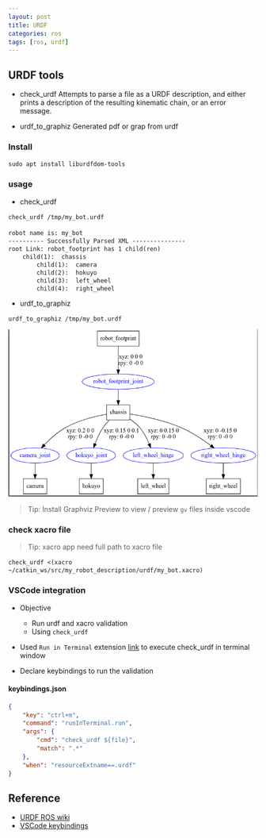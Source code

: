 ```yaml
---
layout: post
title: URDF
categories: ros
tags: [ros, urdf]
---
```


## URDF tools
- check_urdf
Attempts to parse a file as a URDF description, and either prints a description of the resulting kinematic chain, or an error message. 

- urdf_to_graphiz
Generated pdf or grap from urdf

### Install
```
sudo apt install liburdfdom-tools
```

### usage
- check_urdf
```
check_urdf /tmp/my_bot.urdf

robot name is: my_bot
---------- Successfully Parsed XML ---------------
root Link: robot_footprint has 1 child(ren)
    child(1):  chassis
        child(1):  camera
        child(2):  hokuyo
        child(3):  left_wheel
        child(4):  right_wheel
```

- urdf_to_graphiz
```
urdf_to_graphiz /tmp/my_bot.urdf

```
![](images/2019-04-27-15-59-54.png)

> Tip: Install Graphviz Preview to view / preview `gv` files inside vscode

### check xacro file
> Tip: xacro app need full path to xacro file

```
check_urdf <(xacro ~/catkin_ws/src/my_robot_description/urdf/my_bot.xacro)
```

### VSCode integration
- Objective
  - Run urdf and xacro validation 
  - Using `check_urdf`

- Used `Run in Terminal` extension [link](https://marketplace.visualstudio.com/items?itemName=kortina.run-in-terminal) to execute check_urdf in terminal window
- Declare keybindings to run the validation

#### keybindings.json
```json
{
    "key": "ctrl+m",
    "command": "runInTerminal.run",
    "args": {
        "cmd": "check_urdf ${file}",
        "match": ".*"
    },
    "when": "resourceExtname==.urdf"
}
```


## Reference
- [URDF ROS wiki](http://wiki.ros.org/urdf)
- [VSCode keybindings](https://code.visualstudio.com/docs/getstarted/keybindings)